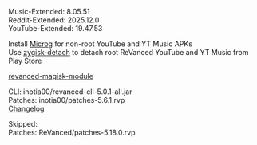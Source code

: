 Music-Extended: 8.05.51  
Reddit-Extended: 2025.12.0  
YouTube-Extended: 19.47.53  

Install [Microg](https://github.com/ReVanced/GmsCore/releases) for non-root YouTube and YT Music APKs  
Use [zygisk-detach](https://github.com/j-hc/zygisk-detach) to detach root ReVanced YouTube and YT Music from Play Store  

[revanced-magisk-module](https://github.com/j-hc/revanced-magisk-module)
  
CLI: inotia00/revanced-cli-5.0.1-all.jar  
Patches: inotia00/patches-5.6.1.rvp  
[Changelog](https://github.com/inotia00/revanced-patches/releases/tag/v5.6.1)  

Skipped:  
Patches: ReVanced/patches-5.18.0.rvp    
